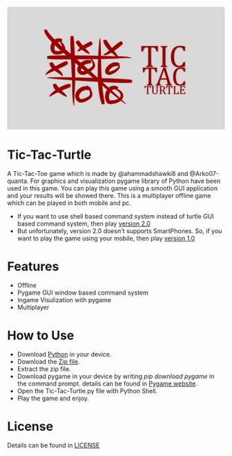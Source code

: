 ![tick](https://github.com/ahammadshawki8/Tic-Tac-Turtle/blob/master/tic.jpg)
# Tic-Tac-Turtle
A Tic-Tac-Toe game which is made by @ahammadshawki8 and @Arko07-quanta. For graphics and visualization pygame library of Python have been used in this game. You can play this game using a smooth GUI application and your results will be showed there. This is a multiplayer offline game which can be played in both mobile and pc.

* If you want to use shell based command system instead of turtle GUI based command system, then play [version 2.0](https://github.com/ahammadshawki8/Tic-Tac-Turtle/tree/V2.0)
* But unfortunately, version 2.0 doesn't supports SmartPhones. So, if you want to play the game using your mobile, then play [version 1.0](https://github.com/ahammadshawki8/Tic-Tac-Turtle/tree/V1.0)

# Features
* Offline
* Pygame GUI window based command system
* Ingame Visulization with pygame
* Multiplayer 

# How to Use
* Download [Python](https://www.python.org/downloads/) in your device.
* Download the [Zip file](https://codeload.github.com/ahammadshawki8/Tic-Tac-Turtle/zip/master).
* Extract the zip file.
* Download pygame in your device by writing _pip download pygame_ in the command prompt. details can be found in [Pygame website](https://www.pygame.org).
* Open the Tic-Tac-Turtle.py file with Python Shell.
* Play the game and enjoy.

# License
Details can be found in [LICENSE](LICENSE)
